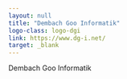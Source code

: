 ```yaml
---
layout: null
title: "Dembach Goo Informatik"
logo-class: logo-dgi
link: https://www.dg-i.net/
target: _blank
---
```


Dembach Goo Informatik